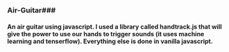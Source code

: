 ### Air-Guitar###

#### An air guitar using javascript. I used a library called handtrack.js that will give the power to use our hands to trigger sounds (it uses machine learning and tenserflow). Everything else is done in vanilla javascript. ####
